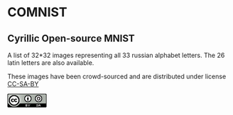 # COMNIST
## Cyrillic Open-source MNIST

A list of 32*32 images representing all 33 russian alphabet letters. The 26 latin letters are also available.

These images have been crowd-sourced and are distributed under license [CC-SA-BY](https://creativecommons.org/licenses/by-sa/4.0/)

<img src="/img/cc-by-sa.png">